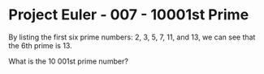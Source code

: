 Project Euler - 007 - 10001st Prime
===================================
By listing the first six prime numbers: 2, 3, 5, 7, 11, and 13, we can see
that the 6th prime is 13.

What is the 10 001st prime number?
